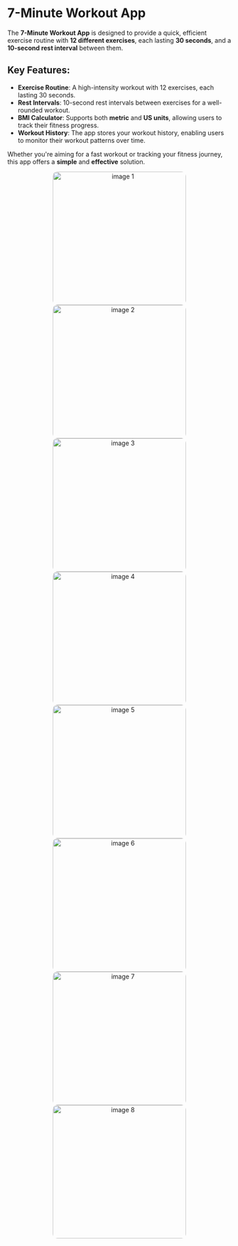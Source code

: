 # 7-Minute Workout App

The **7-Minute Workout App** is designed to provide a quick, efficient exercise routine with **12 different exercises**, each lasting **30 seconds**, and a **10-second rest interval** between them.

## Key Features:
- **Exercise Routine**: A high-intensity workout with 12 exercises, each lasting 30 seconds.
- **Rest Intervals**: 10-second rest intervals between exercises for a well-rounded workout.
- **BMI Calculator**: Supports both **metric** and **US units**, allowing users to track their fitness progress.
- **Workout History**: The app stores your workout history, enabling users to monitor their workout patterns over time.

Whether you're aiming for a fast workout or tracking your fitness journey, this app offers a **simple** and **effective** solution.


<div align="center">
  <img src="https://github.com/user-attachments/assets/4c7f46de-5b57-4ed6-a39e-7d6412f26bc4" alt="image 1" style="max-width: 100%; height: auto; width: 300px; object-fit: cover; border-radius: 10px;">
  <img src="https://github.com/user-attachments/assets/7609ad0d-ed82-4ac5-852d-a8dfe1d0b1d9" alt="image 2" style="max-width: 100%; height: auto; width: 300px; object-fit: cover; border-radius: 10px;">



  <img src="https://github.com/user-attachments/assets/c41144ee-90ab-46eb-99f6-9d9fa6a919e2" alt="image 3" style="max-width: 100%; height: auto; width: 300px; object-fit: cover; border-radius: 10px;">
  <img src="https://github.com/user-attachments/assets/b23a743d-9ce4-480e-982d-dcaa7ee0c693" alt="image 4" style="max-width: 100%; height: auto; width: 300px; object-fit: cover; border-radius: 10px;">



  <img src="https://github.com/user-attachments/assets/919f6633-8ea0-4581-94a3-bfcf94148b37" alt="image 5" style="max-width: 100%; height: auto; width: 300px; object-fit: cover; border-radius: 10px;">
  <img src="https://github.com/user-attachments/assets/78841ee1-7306-4a0e-950d-cdca4676eb83" alt="image 6" style="max-width: 100%; height: auto; width: 300px; object-fit: cover; border-radius: 10px;">



  <img src="https://github.com/user-attachments/assets/7c5a653f-79cc-4dee-a66b-b85da65989f0" alt="image 7" style="max-width: 100%; height: auto; width: 300px; object-fit: cover; border-radius: 10px;">
  <img src="https://github.com/user-attachments/assets/1e45d2ad-b85f-41a8-bd6c-dbf9184b600b" alt="image 8" style="max-width: 100%; height: auto; width: 300px; object-fit: cover; border-radius: 10px;">
</div>

